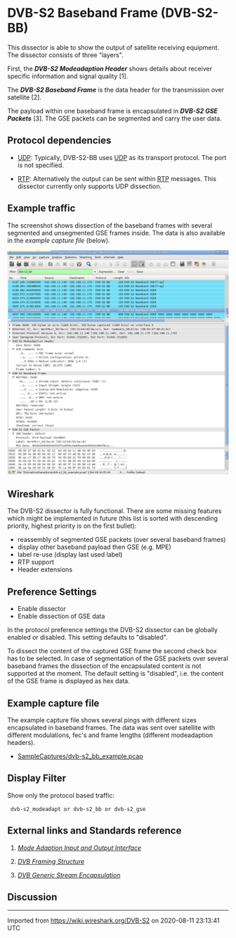 # DVB-S2 Baseband Frame (DVB-S2-BB)

This dissector is able to show the output of satellite receiving equipment. The dissector consists of three "layers".

First, the ***DVB-S2 Modeadaption Header*** shows details about receiver specific information and signal quality \[1\].

The ***DVB-S2 Baseband Frame*** is the data header for the transmission over satellite \[2\].

The payload within one baseband frame is encapsulated in ***DVB-S2 GSE Packets*** \[3\]. The GSE packets can be segmented and carry the user data.

## Protocol dependencies

  - [UDP](/UDP): Typically, DVB-S2-BB uses [UDP](/UDP) as its transport protocol. The port is not specified.

  - [RTP](/RTP): Alternatively the output can be sent within [RTP](/RTP) messages. This dissector currently only supports UDP dissection.

## Example traffic

The screenshot shows dissection of the baseband frames with several segmented and unsegmented GSE frames inside. The data is also available in the *example capture file* (below).

*![dvb-s2\_bb\_example.jpg](uploads/__moin_import__/attachments/DVB-S2/dvb-s2_bb_example.jpg "dvb-s2_bb_example.jpg")*

## Wireshark

The DVB-S2 dissector is fully functional. There are some missing features which might be implemented in future (this list is sorted with descending priority, highest priority is on the first bullet):

  - reassembly of segmented GSE packets (over several baseband frames)
  - display other baseband payload then GSE (e.g. MPE)
  - label re-use (display last used label)
  - RTP support
  - Header extensions

## Preference Settings

  - Enable dissector
  - Enable dissection of GSE data

In the protocol preference settings the DVB-S2 dissector can be globally enabled or disabled. This setting defaults to "disabled".

To dissect the content of the captured GSE frame the second check box has to be selected. In case of segmentation of the GSE packets over several baseband frames the dissection of the encapsulated content is not supported at the moment. The default setting is "disabled", i.e. the content of the GSE frame is displayed as hex data.

## Example capture file

The example capture file shows several pings with different sizes encapsulated in baseband frames. The data was sent over satellite with different modulations, fec's and frame lengths (different modeadaption headers).

  - [SampleCaptures/dvb-s2\_bb\_example.pcap](uploads/__moin_import__/attachments/SampleCaptures/dvb-s2_bb_example.pcap)

## Display Filter

Show only the protocol based traffic:

``` 
 dvb-s2_modeadapt or dvb-s2_bb or dvb-s2_gse 
```

## External links and Standards reference

1.  *[Mode Adaption Input and Output Interface](http://satlabs.org/pdf/sl_561_Mode_Adaptation_Input_and_Output_Interfaces_for_DVB-S2_Equipment_v1.3.pdf)*

2.  *[DVB Framing Structure](http://www.etsi.org/deliver/etsi_en/302300_302399/302307/01.02.01_60/en_302307v010201p.pdf)*

3.  *[DVB Generic Stream Encapsulation](http://www.etsi.org/deliver/etsi_ts/102600_102699/102606/01.01.01_60/ts_102606v010101p.pdf)*

## Discussion

---

Imported from https://wiki.wireshark.org/DVB-S2 on 2020-08-11 23:13:41 UTC
